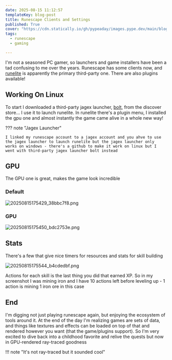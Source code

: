 ```yaml
---
date: 2025-08-15 11:12:57
templateKey: blog-post
title: Runescape Clients and Settings
published: True
cover: "https://cdn.statically.io/gh/pypeaday/images.pype.dev/main/blog-media/20250816113250_ef33ac8f.png"
tags:
  - runescape
  - gaming

---
```


I'm not a seasoned PC gamer, so launchers and game installers have been a tad
confusing to me over the years. Runescape has some clients now, and [runelite](https://runelite.net) is
apparently the primary third-party one. There are also plugins available! 

## Working On Linux

To start I downloaded a third-party jagex launcher, [bolt](https://github.com/Adamcake/Bolt), from the discover store...
I use it to launch runelite. In runelite there's a plugin menu, I installed the
gpu one and almost instantly the game came alive in a whole new way!

??? note "Jagex Launcher"

    I linked my runescape account to a jagex account and you ahve to use the jagex launcher to launch runelite but the jagex launcher only works on windows - there's a github to make it work on linux but I went with third-party jagex launcher bolt instead

## GPU

The GPU one is great, makes the game look incredible

### Default

![20250815175429_38bbc7f8.png](https://cdn.statically.io/gh/pypeaday/images.pype.dev/main/blog-media/20250815175429_38bbc7f8.png)

### GPU

![20250815175450_bdc2753e.png](https://cdn.statically.io/gh/pypeaday/images.pype.dev/main/blog-media/20250815175450_bdc2753e.png)

## Stats

There's a few that give nice timers for resources and stats for skill building

![20250815175544_b4cdedbf.png](https://cdn.statically.io/gh/pypeaday/images.pype.dev/main/blog-media/20250815175544_b4cdedbf.png)

Actions for each skill is the last thing you did that earned XP. So in my
screenshot I was mining iron and I have 10 actions left before leveling up - 1
action is mining 1 iron ore in this case

## End

I'm digging not just playing runescape again, but enjoying the ecosystem of tools around it. At the end of the day I'm realizing games are sets of data, and things like textures and effects can be loaded on top of that and rendered however you want (that the game/plugins support). So I'm very excited to dive back into a childhood favorite and relive the quests but now in GPU-rendered ray-traced goodness

!!! note "It's not ray-traced but it sounded cool"
